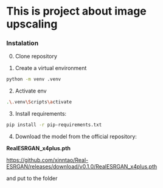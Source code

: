 # This is project about image upscaling 

### Instalation

0. Clone repository

1. Create a virtual environment
```bash
python -m venv .venv
```
2. Activate env
```bash
.\.venv\Scripts\activate
```
3. Install requirements:

```bash
pip install -r pip-requirements.txt
```

4. Download the model from the official repository:

**RealESRGAN_x4plus.pth**

https://github.com/xinntao/Real-ESRGAN/releases/download/v0.1.0/RealESRGAN_x4plus.pth


and put to the folder
